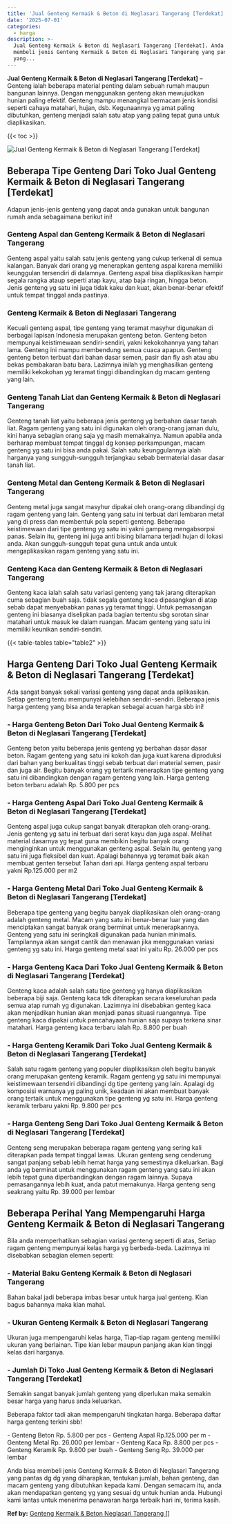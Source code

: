 ```yaml
---
title: 'Jual Genteng Kermaik & Beton di Neglasari Tangerang [Terdekat]'
date: '2025-07-01'
categories:
  - harga
description: >-
  Jual Genteng Kermaik & Beton di Neglasari Tangerang [Terdekat]. Anda bisa
  membeli jenis Genteng Kermaik & Beton di Neglasari Tangerang yang pantas dg dg
  yang...
---
```


**Jual Genteng Kermaik & Beton di Neglasari Tangerang \[Terdekat\]** – Genteng ialah beberapa material penting dalam sebuah rumah maupun bangunan lainnya. Dengan menggunakan genteng akan mewujudkan hunian paling efektif. Genteng mampu menangkal bermacam jenis kondisi seperti cahaya matahari, hujan, dsb. Kegunaannya yg amat paling dibutuhkan, genteng menjadi salah satu atap yang paling tepat guna untuk diaplikasikan.

{{< toc >}}

![Jual Genteng Kermaik & Beton di Neglasari Tangerang [Terdekat]](/images/genteng-minimalis-murah22.png)

## Beberapa Tipe Genteng Dari Toko Jual Genteng Kermaik & Beton di Neglasari Tangerang \[Terdekat\]

Adapun jenis-jenis genteng yang dapat anda gunakan untuk bangunan rumah anda sebagaimana berikut ini!

### Genteng Aspal dan Genteng Kermaik & Beton di Neglasari Tangerang

Genteng aspal yaitu salah satu jenis genteng yang cukup terkenal di semua kalangan. Banyak dari orang yg menerapkan genteng aspal karena memiliki keunggulan tersendiri di dalamnya. Genteng aspal bisa diaplikasikan hampir segala rangka ataup seperti atap kayu, atap baja ringan, hingga beton. Jenis genteng yg satu ini juga tidak kaku dan kuat, akan benar-benar efektif untuk tempat tinggal anda pastinya.

### Genteng Kermaik & Beton di Neglasari Tangerang

Kecuali genteng aspal, tipe genteng yang teramat masyhur digunakan di berbagai lapisan Indonesia merupakan genteng beton. Genteng beton mempunyai keistimewaan sendiri-sendiri, yakni kekokohannya yang tahan lama. Genteng ini mampu membendung semua cuaca apapun. Genteng genteng beton terbuat dari bahan dasar semen, pasir dan fly ash atau abu bekas pembakaran batu bara. Lazimnya inilah yg menghasilkan genteng memiliki kekokohan yg teramat tinggi dibandingkan dg macam genteng yang lain.

### Genteng Tanah Liat dan Genteng Kermaik & Beton di Neglasari Tangerang

Genteng tanah liat yaitu beberapa jenis genteng yg berbahan dasar tanah liat. Ragam genteng yang satu ini digunakan oleh orang-orang jaman dulu, kini hanya sebagian orang saja yg masih memakainya. Namun apabila anda berharap membuat tempat tinggal dg konsep perkampungan, macam genteng yg satu ini bisa anda pakai. Salah satu keunggulannya ialah harganya yang sungguh-sungguh terjangkau sebab bermaterial dasar dasar tanah liat.

### Genteng Metal dan Genteng Kermaik & Beton di Neglasari Tangerang

Genteng metal juga sangat masyhur dipakai oleh orang-orang dibandingi dg ragam genteng yang lain. Genteng yang satu ini terbuat dari lembaran metal yang di press dan membentuk pola seperti genteng. Beberapa keistimewaan dari tipe genteng yg satu ini yakni gampang mengabsorpsi panas. Selain itu, genteng ini juga anti bising bilamana terjadi hujan di lokasi anda. Akan sungguh-sungguh tepat guna untuk anda untuk mengaplikasikan ragam genteng yang satu ini.

### Genteng Kaca dan Genteng Kermaik & Beton di Neglasari Tangerang

Genteng kaca ialah salah satu variasi genteng yang tak jarang diterapkan cuma sebagian buah saja. tidak segala genteng kaca dipasangkan di atap sebab dapat menyebabkan panas yg teramat tinggi. Untuk pemasangan genteng ini biasanya diselipkan pada bagian tertentu sbg sorotan sinar matahari untuk masuk ke dalam ruangan. Macam genteng yang satu ini memiliki keunikan sendiri-sendiri.

{{< table-tables table="table2" >}}

## Harga Genteng Dari Toko Jual Genteng Kermaik & Beton di Neglasari Tangerang \[Terdekat\]

Ada sangat banyak sekali variasi genteng yang dapat anda aplikasikan. Setiap genteng tentu mempunyai kelebihan sendiri-sendiri. Beberapa jenis harga genteng yang bisa anda terapkan sebagai acuan harga sbb ini!

### \- Harga Genteng Beton Dari Toko Jual Genteng Kermaik & Beton di Neglasari Tangerang \[Terdekat\]

Genteng beton yaitu beberapa jenis genteng yg berbahan dasar dasar beton. Ragam genteng yang satu ini kokoh dan juga kuat karena diproduksi dari bahan yang berkualitas tinggi sebab terbuat dari material semen, pasir dan juga air. Begitu banyak orang yg tertarik menerapkan tipe genteng yang satu ini dibandingkan dengan ragam genteng yang lain. Harga genteng beton terbaru adalah Rp. 5.800 per pcs

### \- Harga Genteng Aspal Dari Toko Jual Genteng Kermaik & Beton di Neglasari Tangerang \[Terdekat\]

Genteng aspal juga cukup sangat banyak diterapkan oleh orang-orang. Jenis genteng yg satu ini terbuat dari serat kayu dan juga aspal. Melihat material dasarnya yg tepat guna membikin begitu banyak orang menginginkan untuk menggunakan genteng aspal. Selain itu, genteng yang satu ini juga fleksibel dan kuat. Apalagi bahannya yg teramat baik akan membuat genten tersebut Tahan dari api. Harga genteng aspal terbaru yakni Rp.125.000 per m2

### \- Harga Genteng Metal Dari Toko Jual Genteng Kermaik & Beton di Neglasari Tangerang \[Terdekat\]

Beberapa tipe genteng yang begitu banyak diaplikasikan oleh orang-orang adalah genteng metal. Macam yang satu ini benar-benar luar yang dan menciptakan sangat banyak orang berminat untuk menerapkannya. Genteng yang satu ini seringkali digunakan pada hunian minimalis. Tampilannya akan sangat cantik dan menawan jika menggunakan variasi genteng yg satu ini. Harga genteng metal saat ini yaitu Rp. 26.000 per pcs

### \- Harga Genteng Kaca Dari Toko Jual Genteng Kermaik & Beton di Neglasari Tangerang \[Terdekat\]

Genteng kaca adalah salah satu tipe genteng yg hanya diaplikasikan beberapa biji saja. Genteng kaca tdk diterapkan secara keseluruhan pada semua atap rumah yg digunakan. Lazimnya ini disebabkan genteg kaca akan menjadikan hunian akan menjadi panas situasi ruangannya. Tipe genteng kaca dipakai untuk pencahayaan hunian saja supaya terkena sinar matahari. Harga genteng kaca terbaru ialah Rp. 8.800 per buah

### \- Harga Genteng Keramik Dari Toko Jual Genteng Kermaik & Beton di Neglasari Tangerang \[Terdekat\]

Salah satu ragam genteng yang populer diaplikasikan oleh begitu banyak orang merupakan genteng keramik. Ragam genteng yg satu ini mempunyai keistimewaan tersendiri dibandingi dg tipe genteng yang lain. Apalagi dg komposisi warnanya yg paling unik, keadaan ini akan membuat banyak orang tertaik untuk menggunakan tipe genteng yg satu ini. Harga genteng keramik terbaru yakni Rp. 9.800 per pcs

### \- Harga Genteng Seng Dari Toko Jual Genteng Kermaik & Beton di Neglasari Tangerang \[Terdekat\]

Genteng seng merupakan beberapa ragam genteng yang sering kali diterapkan pada tempat tinggal lawas. Ukuran genteng seng cenderung sangat panjang sebab lebih hemat harga yang semestinya dikeluarkan. Bagi anda yg berminat untuk menggunakan ragam genteng yang satu ini akan lebih tepat guna diperbandingkan dengan ragam lainnya. Supaya pemasangannya lebih kuat, anda patut memakunya. Harga genteng seng seakrang yaitu Rp. 39.000 per lembar

## Beberapa Perihal Yang Mempengaruhi Harga Genteng Kermaik & Beton di Neglasari Tangerang

Bila anda memperhatikan sebagian variasi genteng seperti di atas, Setiap ragam genteng mempunyai kelas harga yg berbeda-beda. Lazimnya ini disebabkan sebagian elemen seperti:

### \- Material Baku Genteng Kermaik & Beton di Neglasari Tangerang

Bahan bakal jadi beberapa imbas besar untuk harga jual genteng. Kian bagus bahannya maka kian mahal.

### \- Ukuran Genteng Kermaik & Beton di Neglasari Tangerang

Ukuran juga mempengaruhi kelas harga, Tiap-tiap ragam genteng memiliki ukuran yang berlainan. Tipe kian lebar maupun panjang akan kian tinggi kelas dari harganya.

### \- Jumlah Di Toko Jual Genteng Kermaik & Beton di Neglasari Tangerang \[Terdekat\]

Semakin sangat banyak jumlah genteng yang diperlukan maka semakin besar harga yang harus anda keluarkan.

Beberapa faktor tadi akan mempengaruhi tingkatan harga. Beberapa daftar harga genteng terkini sbb!

\- Genteng Beton Rp. 5.800 per pcs - Genteng Aspal Rp.125.000 per m - Genteng Metal Rp. 26.000 per lembar - Genteng Kaca Rp. 8.800 per pcs - Genteng Keramik Rp. 9.800 per buah - Genteng Seng Rp. 39.000 per lembar

Anda bisa membeli jenis Genteng Kermaik & Beton di Neglasari Tangerang yang pantas dg dg yang diharapkan, tentukan jumlah, bahan genteng, dan macam genteng yang dibutuhkan kepada kami. Dengan semacam itu, anda akan mendapatkan genteng yg yang sesuai dg untuk hunian anda. Hubungi kami lantas untuk menerima penawaran harga terbaik hari ini, terima kasih.

**Ref by:**  [Genteng Kermaik & Beton  Neglasari Tangerang []](https://id.wikipedia.org/wiki/Genteng)
